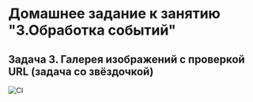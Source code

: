 # Домашнее задание к занятию "3.Обработка событий"
## Задача 3. Галерея изображений с проверкой URL (задача со звёздочкой)

![CI](https://github.com/irinarinch/gallery/actions/workflows/web.yml/badge.svg)
